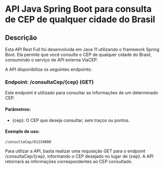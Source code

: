 # API Java Spring Boot para consulta de CEP de qualquer cidade do Brasil

## Descrição
Esta API Rest Full foi desenvolvida em Java 11 utilizando o framework Spring Boot. Ela permite que você consulte o CEP de qualquer cidade do Brasil, consumindo o serviço de API externa ViaCEP.

A API disponibiliza os seguintes endpoints:

### Endpoint: /consultaCep/{cep} (GET)
Este endpoint é utilizado para consultar as informações de um determinado CEP.

#### Parâmetros:

- {cep}: O CEP que deseja consultar, sem traços ou pontos.

#### Exemplo de uso: 
```
/consultaCep/01234000 
```

Para utilizar a API, basta realizar uma requisição GET para o endpoint /consultaCep/{cep}, informando o CEP desejado no lugar de {cep}. A API retornará as informações correspondentes ao CEP consultado.
